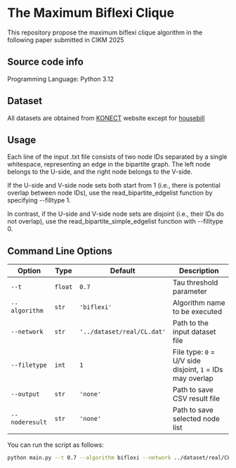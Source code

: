 # The Maximum Biflexi Clique
This repository propose the maximum biflexi clique algorithm in the following paper submitted in CIKM 2025
## Source code info
Programming Language: Python 3.12

## Dataset
All datasets are obtained from [KONECT](http://konect.cc/networks/) website except for [housebill](https://www.cs.cornell.edu/~arb/data/)

## Usage
Each line of the input .txt file consists of two node IDs separated by a single whitespace, representing an edge in the bipartite graph. The left node belongs to the U-side, and the right node belongs to the V-side.

If the U-side and V-side node sets both start from 1 (i.e., there is potential overlap between node IDs), use the read_bipartite_edgelist function by specifying --filltype 1.

In contrast, if the U-side and V-side node sets are disjoint (i.e., their IDs do not overlap), use the read_bipartite_simple_edgelist function with --filltype 0.

## Command Line Options

| Option            | Type     | Default                             | Description |
|-------------------|----------|-------------------------------------|-------------|
| `--t`             | `float`  | `0.7`                               | Tau threshold parameter |
| `--algorithm`     | `str`    | `'biflexi'`                         | Algorithm name to be executed |
| `--network`       | `str`    | `'../dataset/real/CL.dat'`          | Path to the input dataset file |
| `--filetype`      | `int`    | `1`                                 | File type: `0` = U/V side disjoint, `1` = IDs may overlap |
| `--output`        | `str`    | `'none'`                            | Path to save CSV result file |
| `--noderesult`    | `str`    | `'none'`                            | Path to save selected node list |

You can run the script as follows:

```bash
python main.py --t 0.7 --algorithm biflexi --network ../dataset/real/CL.dat --filetype 1 --output result.csv --noderesult nodes.txt



